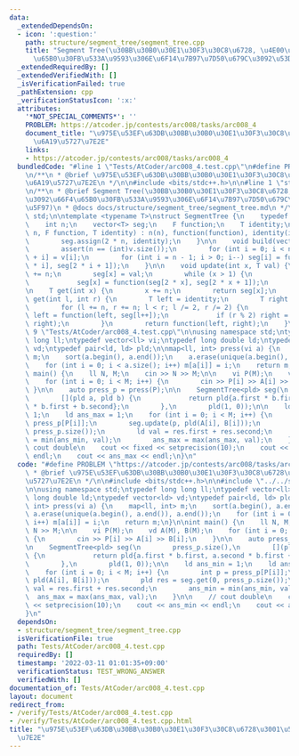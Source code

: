 ```yaml
---
data:
  _extendedDependsOn:
  - icon: ':question:'
    path: structure/segment_tree/segment_tree.cpp
    title: "Segment Tree(\u30BB\u30B0\u30E1\u30F3\u30C8\u6728, \u4E00\u70B9\u3092\u66F4\
      \u65B0\u30FB\u533A\u9593\u306E\u6F14\u7B97\u7D50\u679C\u3092\u53D6\u5F97)"
  _extendedRequiredBy: []
  _extendedVerifiedWith: []
  _isVerificationFailed: true
  _pathExtension: cpp
  _verificationStatusIcon: ':x:'
  attributes:
    '*NOT_SPECIAL_COMMENTS*': ''
    PROBLEM: https://atcoder.jp/contests/arc008/tasks/arc008_4
    document_title: "\u975E\u53EF\u63DB\u30BB\u30B0\u30E1\u30F3\u30C8\u6728\u3001\u5EA7\
      \u6A19\u5727\u7E2E"
    links:
    - https://atcoder.jp/contests/arc008/tasks/arc008_4
  bundledCode: "#line 1 \"Tests/AtCoder/arc008_4.test.cpp\"\n#define PROBLEM \"https://atcoder.jp/contests/arc008/tasks/arc008_4\"\
    \n/**\n * @brief \u975E\u53EF\u63DB\u30BB\u30B0\u30E1\u30F3\u30C8\u6728\u3001\u5EA7\
    \u6A19\u5727\u7E2E\n */\n\n#include <bits/stdc++.h>\n\n#line 1 \"structure/segment_tree/segment_tree.cpp\"\
    \n/**\n * @brief Segment Tree(\u30BB\u30B0\u30E1\u30F3\u30C8\u6728, \u4E00\u70B9\
    \u3092\u66F4\u65B0\u30FB\u533A\u9593\u306E\u6F14\u7B97\u7D50\u679C\u3092\u53D6\
    \u5F97)\n * @docs docs/structure/segment_tree/segment_tree.md\n */\n\nusing namespace\
    \ std;\n\ntemplate <typename T>\nstruct SegmentTree {\n    typedef T (*F)(T, T);\n\
    \    int n;\n    vector<T> seg;\n    F function;\n    T identity;\n\n    SegmentTree(int\
    \ n, F function, T identity) : n(n), function(function), identity(identity) {\n\
    \        seg.assign(2 * n, identity);\n    }\n\n    void build(vector<T> v) {\n\
    \        assert(n == (int)v.size());\n        for (int i = 0; i < n; i++) seg[n\
    \ + i] = v[i];\n        for (int i = n - 1; i > 0; i--) seg[i] = function(seg[2\
    \ * i], seg[2 * i + 1]);\n    }\n\n    void update(int x, T val) {\n        x\
    \ += n;\n        seg[x] = val;\n        while (x > 1) {\n            x = x / 2;\n\
    \            seg[x] = function(seg[2 * x], seg[2 * x + 1]);\n        }\n    }\n\
    \n    T get(int x) {\n        x += n;\n        return seg[x];\n    }\n\n    T\
    \ get(int l, int r) {\n        T left = identity;\n        T right = identity;\n\
    \        for (l += n, r += n; l < r; l /= 2, r /= 2) {\n            if (l % 2)\
    \ left = function(left, seg[l++]);\n            if (r % 2) right = function(seg[--r],\
    \ right);\n        }\n        return function(left, right);\n    }\n};\n#line\
    \ 9 \"Tests/AtCoder/arc008_4.test.cpp\"\n\nusing namespace std;\ntypedef long\
    \ long ll;\ntypedef vector<ll> vi;\ntypedef long double ld;\ntypedef vector<ld>\
    \ vd;\ntypedef pair<ld, ld> pld;\n\nmap<ll, int> press(vi a) {\n    map<ll, int>\
    \ m;\n    sort(a.begin(), a.end());\n    a.erase(unique(a.begin(), a.end()), a.end());\n\
    \    for (int i = 0; i < a.size(); i++) m[a[i]] = i;\n    return m;\n}\n\nint\
    \ main() {\n    ll N, M;\n    cin >> N >> M;\n\n    vi P(M);\n    vd A(M), B(M);\n\
    \    for (int i = 0; i < M; i++) {\n        cin >> P[i] >> A[i] >> B[i];\n   \
    \ }\n\n    auto press_p = press(P);\n\n    SegmentTree<pld> seg(\n        press_p.size(),\n\
    \        [](pld a, pld b) {\n            return pld{a.first * b.first, a.second\
    \ * b.first + b.second};\n        },\n        pld(1, 0));\n\n    ld ans_min =\
    \ 1;\n    ld ans_max = 1;\n    for (int i = 0; i < M; i++) {\n        int p =\
    \ press_p[P[i]];\n        seg.update(p, pld(A[i], B[i]));\n        pld res = seg.get(0,\
    \ press_p.size());\n        ld val = res.first + res.second;\n        ans_min\
    \ = min(ans_min, val);\n        ans_max = max(ans_max, val);\n    }\n\n    //\
    \ cout double\n    cout << fixed << setprecision(10);\n    cout << ans_min <<\
    \ endl;\n    cout << ans_max << endl;\n}\n"
  code: "#define PROBLEM \"https://atcoder.jp/contests/arc008/tasks/arc008_4\"\n/**\n\
    \ * @brief \u975E\u53EF\u63DB\u30BB\u30B0\u30E1\u30F3\u30C8\u6728\u3001\u5EA7\u6A19\
    \u5727\u7E2E\n */\n\n#include <bits/stdc++.h>\n\n#include \"../../structure/segment_tree/segment_tree.cpp\"\
    \n\nusing namespace std;\ntypedef long long ll;\ntypedef vector<ll> vi;\ntypedef\
    \ long double ld;\ntypedef vector<ld> vd;\ntypedef pair<ld, ld> pld;\n\nmap<ll,\
    \ int> press(vi a) {\n    map<ll, int> m;\n    sort(a.begin(), a.end());\n   \
    \ a.erase(unique(a.begin(), a.end()), a.end());\n    for (int i = 0; i < a.size();\
    \ i++) m[a[i]] = i;\n    return m;\n}\n\nint main() {\n    ll N, M;\n    cin >>\
    \ N >> M;\n\n    vi P(M);\n    vd A(M), B(M);\n    for (int i = 0; i < M; i++)\
    \ {\n        cin >> P[i] >> A[i] >> B[i];\n    }\n\n    auto press_p = press(P);\n\
    \n    SegmentTree<pld> seg(\n        press_p.size(),\n        [](pld a, pld b)\
    \ {\n            return pld{a.first * b.first, a.second * b.first + b.second};\n\
    \        },\n        pld(1, 0));\n\n    ld ans_min = 1;\n    ld ans_max = 1;\n\
    \    for (int i = 0; i < M; i++) {\n        int p = press_p[P[i]];\n        seg.update(p,\
    \ pld(A[i], B[i]));\n        pld res = seg.get(0, press_p.size());\n        ld\
    \ val = res.first + res.second;\n        ans_min = min(ans_min, val);\n      \
    \  ans_max = max(ans_max, val);\n    }\n\n    // cout double\n    cout << fixed\
    \ << setprecision(10);\n    cout << ans_min << endl;\n    cout << ans_max << endl;\n\
    }\n"
  dependsOn:
  - structure/segment_tree/segment_tree.cpp
  isVerificationFile: true
  path: Tests/AtCoder/arc008_4.test.cpp
  requiredBy: []
  timestamp: '2022-03-11 01:01:35+09:00'
  verificationStatus: TEST_WRONG_ANSWER
  verifiedWith: []
documentation_of: Tests/AtCoder/arc008_4.test.cpp
layout: document
redirect_from:
- /verify/Tests/AtCoder/arc008_4.test.cpp
- /verify/Tests/AtCoder/arc008_4.test.cpp.html
title: "\u975E\u53EF\u63DB\u30BB\u30B0\u30E1\u30F3\u30C8\u6728\u3001\u5EA7\u6A19\u5727\
  \u7E2E"
---
```

